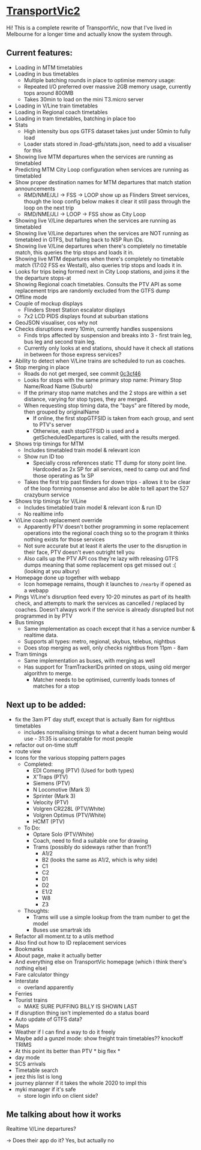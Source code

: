# [TransportVic2](https://vic.transportsg.me)
Hi! This is a complete rewrite of TransportVic, now that I've lived in Melbourne for a longer time and actually know the system through.

## Current features:
- Loading in MTM timetables
- Loading in bus timetables
  - Multiple batching rounds in place to optimise memory usage:
  - Repeated I/O preferred over massive 2GB memory usage, currently tops around 800MB
  - Takes 30min to load on the mini T3.micro server
- Loading in V/Line train timetables
- Loading in Regional coach timetables
- Loading in tram timetables, batching in place too
- Stats
  - High intensity bus ops GTFS dataset takes just under 50min to fully load
  - Loader stats stored in /load-gtfs/stats.json, need to add a visualiser for this
- Showing live MTM departures when the services are running as timetabled
- Predicting MTM City Loop configuration when services are running as timetabled
- Show proper destination names for MTM departures that match station announcements
  - RMD/NME/JLI -> FSS -> LOOP show up as Flinders Street services, though the loop config below makes it clear it still pass through the loop on the next trip
  - RMD/NME/JLI -> LOOP -> FSS show as City Loop
- Showing live V/Line departures when the services are running as timetabled
- Showing live V/Line departures when the services are NOT running as timetabled in GTFS, but falling back to NSP Run IDs.
- Showing live V/Line departures when there's completely no timetable match, this queries the trip stops and loads it in.
- Showing live MTM departures when there's completely no timetable match (17:02 FSS ex Westall), also queries trip stops and loads it in.
- Looks for trips being formed next in City Loop stations, and joins it the the departure stops-at
- Showing Regional coach timetables. Consults the PTV API as some replacement trips are randomly excluded from the GTFS dump
- Offline mode
- Couple of mockup displays
  - Flinders Street Station escalator displays
  - 7x2 LCD PIDS displays found at suburban stations
- GeoJSON visualiser, cos why not
- Checks disruptions every 10min, currently handles suspensions
  - Finds trips affected by suspension and breaks into 3 - first train leg, bus leg and second train leg.
  - Currently only looks at end stations, should have it check all stations in between for those express services?
- Ability to detect when V/Line trains are scheduled to run as coaches.
- Stop merging in place
  - Roads do not get merged, see commit [0c3cf46](https://github.com/TransportVic/TransportVic2/commit/0c3cf45222eb2d94bc1e26cc6a95b862218a441f)
  - Looks for stops with the same primary stop name: Primary Stop Name/Road Name (Suburb)
  - If the primary stop name matches and the 2 stops are within a set distance, varying for stop types, they are merged.
  - When requesting stop timing data, the "bays" are filtered by mode, then grouped by originalName
    - If online, the first stopGTFSID is taken from each group, and sent to PTV's server
    - Otherwise, eash stopGTFSID is used and a getScheduledDepartures is called, with the results merged.
- Shows trip timings for MTM
  - Includes timetabled train model & relevant icon
  - Show run ID too
    - Specially cross references static TT dump for stony point line. Hardcoded as 2x SP for all services, need to camp out and find those operating as 1x SP
  - Takes the first trip past flinders for down trips - allows it to be clear of the loop forming nonsense and also be able to tell apart the 527 crazyburn service
- Shows trip timings for V/Line
  - Includes timetabled train model & relevant icon & run ID
  - No realtime info
- V/Line coach replacement override
  - Apparently PTV doesn't bother programming in some replacement operations into the regional coach thing so to the program it thinks nothing exists for those services
  - Not sure accurate but at least it alerts the user to the disruption in their face, PTV doesn't even outright tell you
  - Also calls up the PTV API cos they're lazy with releasing GTFS dumps meaning that some replacement ops get missed out :( (looking at you albury)
- Homepage done up together with webapp
  - Icon homepage remains, though it launches to `/nearby` if opened as a webapp
- Pings V/Line's disruption feed every 10-20 minutes as part of its health check, and attempts to mark the services as cancelled / replaced by coaches. Doesn't always work if the service is already disrupted but not programmed in by PTV
- Bus timings
  - Same implementation as coach except that it has a service number & realtime data.
  - Supports all types: metro, regional, skybus, telebus, nightbus
  - Does stop merging as well, only checks nightbus from 11pm - 8am
- Tram timings
  - Same implementation as buses, with merging as well
  - Has support for TramTrackerIDs printed on stops, using old merger algorithm to merge.
    - Matcher needs to be optimised, currently loads tonnes of matches for a stop

## Next up to be added:
- fix the 3am PT day stuff, except that is actually 8am for nightbus timetables
  - includes normalising timings to what a decent human being would use - 31:35 is unacceptable for most people
- refactor out on-time stuff
- route view
- Icons for the various stopping pattern pages
  - Completed:
    - EDI Comeng (PTV) (Used for both types)
    - X'Traps (PTV)
    - Siemens (PTV)
    - N Locomotive (Mark 3)
    - Sprinter (Mark 3)
    - Velocity (PTV)
    - Volgren CR228L (PTV/White)
    - Volgren Optimus (PTV/White)
    - HCMT (PTV)
  - To Do:
    - Optare Solo (PTV/White)
    - Coach, need to find a suitable one for drawing
    - Trams (possibly do sideways rather than front?)
      - A1/2
      - B2 (looks the same as A1/2, which is why side)
      - C1
      - C2
      - D1
      - D2
      - E1/2
      - W8
      - Z3
  - Thoughts:
    - Trams will use a simple lookup from the tram number to get the model
    - Buses use smartrak ids
- Refactor all moment.tz to a utils method
- Also find out how to ID replacement services
- Bookmarks
- About page, make it actually better
- And everything else on TransportVic homepage (which i think there's nothing else)
- Fare calculator thingy
- Interstate
  - overland apparently
- Ferries
- Tourist trains
  - MAKE SURE PUFFING BILLY IS SHOWN LAST
- If disruption thing isn't implemented do a status board
- Auto update of GTFS data?
- Maps
- Weather if I can find a way to do it freely
- Maybe add a gunzel mode: show freight train timetables?? knockoff TRIMS
- At this point its better than PTV * big flex *
- day mode
- SCS arrivals
- Timetable search
- jeez this list is long
- journey planner if it takes the whole 2020 to impl this
- myki manager if it's safe
  - store login info on client side?

## Me talking about how it works
Realtime V/Line departures?

-> Does their app do it? Yes, but actually no
